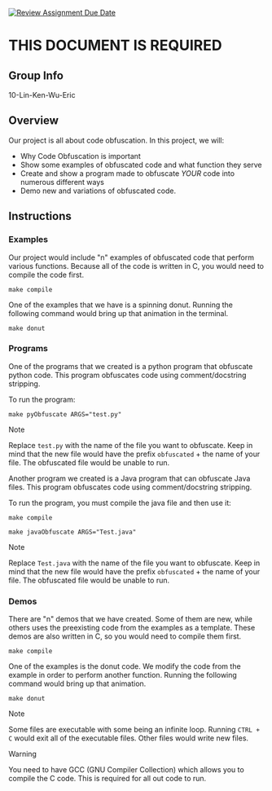 [![Review Assignment Due Date](https://classroom.github.com/assets/deadline-readme-button-24ddc0f5d75046c5622901739e7c5dd533143b0c8e959d652212380cedb1ea36.svg)](https://classroom.github.com/a/ecp4su41)
# THIS DOCUMENT IS REQUIRED
## Group Info

10-Lin-Ken-Wu-Eric

## Overview

Our project is all about code obfuscation. In this project, we will: 

- Why Code Obfuscation is important 
- Show some examples of obfuscated code and what function they serve
- Create and show a program made to obfuscate *YOUR* code into numerous different ways
- Demo new and variations of obfuscated code. 

## Instructions

### Examples 

Our project would include "n" examples of obfuscated code that perform various functions. Because all of the code is written in C, you would need to compile the code first. 

```
make compile
```

One of the examples that we have is a spinning donut. Running the following command would bring up that animation in the terminal. 

```
make donut
```

### Programs

One of the programs that we created is a python program that obfuscate python code. This program obfuscates code using comment/docstring stripping. 

To run the program:

```
make pyObfuscate ARGS="test.py"
```

>[!NOTE]
> Replace `test.py` with the name of the file you want to obfuscate. Keep in mind that the new file would have the prefix `obfuscated` + the name of your file. The obfuscated file would be unable to run.

Another program we created is a Java program that can obfuscate Java files. This program obfuscates code using comment/docstring stripping.

To run the program, you must compile the java file and then use it:
```
make compile
```

```
make javaObfuscate ARGS="Test.java"
```

>[!NOTE]
> Replace `Test.java` with the name of the file you want to obfuscate. Keep in mind that the new file would have the prefix `obfuscated` + the name of your file. The obfuscated file would be unable to run.

### Demos

There are "n" demos that we have created. Some of them are new, while others uses the preexisting code from the examples as a template. These demos are also written in C, so you would need to compile them first. 

```
make compile
```

One of the examples is the donut code. We modify the code from the example in order to perform another function. Running the following command would bring up that animation. 

```
make donut
```

> [!NOTE]
> Some files are executable with some being an infinite loop. Running `CTRL + C` would exit all of the executable files. Other files would write new files. 

> [!WARNING]
> You need to have GCC (GNU Compiler Collection) which allows you to compile the C code. This is required for all out code to run. 
